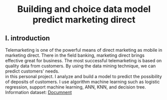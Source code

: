 # <center>Building and choice data model predict marketing direct </center>
## I. introduction
Telemarketing is one of the powerful means of direct marketing as mobile in marketing direct. There in the field banking, marketing direct brings effective great for business. The most successful telemarketing is based on quality data from customers. By using the data mining technique, we can predict customers' needs. <br>
in this personal project. I analyze and build a model to predict the possibility of deposits of customers. I use algorithm machine learning such as logistic regression, support machine learning, ANN, KNN, and decision tree. <br>
Information dataset: [Documnent](https://www.kaggle.com/datasets/henriqueyamahata/bank-marketing) 

